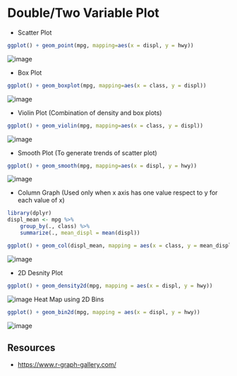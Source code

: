 # Double/Two Variable Plot
- Scatter Plot
```r
ggplot() + geom_point(mpg, mapping=aes(x = displ, y = hwy))
```
![image](https://user-images.githubusercontent.com/60386381/124110054-71390580-da85-11eb-93e2-0fb58e677f45.png)
- Box Plot
```r
ggplot() + geom_boxplot(mpg, mapping=aes(x = class, y = displ))
```
![image](https://user-images.githubusercontent.com/60386381/125561659-c9425722-d154-40c7-a06b-7d56b36bd6b2.png)
- Violin Plot (Combination of density and box plots)
```r
ggplot() + geom_violin(mpg, mapping=aes(x = class, y = displ))
```
![image](https://user-images.githubusercontent.com/60386381/125561908-26ee583f-e76f-4bf4-b0ae-bba1f1ed488f.png)
- Smooth Plot (To generate trends of scatter plot)
```r
ggplot() + geom_smooth(mpg, mapping=aes(x = displ, y = hwy))
```
![image](https://user-images.githubusercontent.com/60386381/125562223-19709b32-edbd-4051-bb9b-33607f5cec67.png)
- Column Graph (Used only when x axis has one value respect to y for each value of x)
```r
library(dplyr)
displ_mean <- mpg %>%
    group_by(., class) %>%
    summarize(., mean_displ = mean(displ))

ggplot() + geom_col(displ_mean, mapping = aes(x = class, y = mean_displ))
```
![image](https://user-images.githubusercontent.com/60386381/125562910-63afe196-4791-494b-aec1-f506f01bc538.png)
- 2D Desnity Plot
```r
ggplot() + geom_density2d(mpg, mapping = aes(x = displ, y = hwy))
```
![image](https://user-images.githubusercontent.com/60386381/125563146-2db825ba-4ecb-49ee-b2b3-7f12d25c31b8.png)
Heat Map using 2D Bins
```r
ggplot() + geom_bin2d(mpg, mapping = aes(x = displ, y = hwy))
```
![image](https://user-images.githubusercontent.com/60386381/125563367-c7c9c47c-2ad6-41e2-8289-d37c72b0a7bd.png)

## Resources
- https://www.r-graph-gallery.com/
